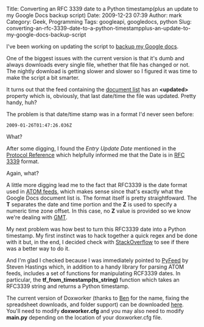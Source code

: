 Title: Converting an RFC 3339 date to a Python timestamp(plus an update to my Google Docs backup script)
Date: 2009-12-23 07:39
Author: mark
Category: Geek, Programming
Tags: googleapi, googledocs, python
Slug: converting-an-rfc-3339-date-to-a-python-timestampplus-an-update-to-my-google-docs-backup-script

I've been working on updating the script to [backup my Google docs][].

One of the biggest issues with the current version is that it's dumb and
always downloads every single file, whether that file has changed or
not. The nightly download is getting slower and slower so I figured it
was time to make the script a bit smarter.

It turns out that the feed containing the [document list][] has an
**<updated\>** property which is, obviously, that last date/time the
file was updated. Pretty handy, huh?

The problem is that date/time stamp was in a format I'd never seen
before:


~~~~ {.python name="code"}
2009-01-26T01:47:26.036Z
~~~~



What?

After some digging, I found the *Entry Update Date* mentioned in the
[Protocol Reference][] which helpfully informed me that the Date is in
[RFC 3339][] format.

Again, what?

A little more digging lead me to the fact that RFC3339 is the date
format used in [ATOM feeds][], which makes sense since that's exactly
what the Google Docs document list is. The format itself is pretty
straightfoward. The **T** separates the date and time portion and the
**Z** is used to specify a numeric time zone offset. In this case, no
**Z** value is provided so we know we're dealing with [GMT][].

My next problem was how best to turn this RFC3339 date into a Python
timestamp. My first instinct was to hack together a quick regex and be
done with it but, in the end, I decided check with [StackOverflow][] to
see if there was a better way to do it.

And I'm glad I checked because I was immediately pointed to [PyFeed][]
by Steven Hastings which, in addition to a handy library for parsing
ATOM feeds, includes a set of functions for manipulating RCF3339 dates.
In particular, the **tf\_from\_timestamp(ts\_string)** function which
takes an RFC3339 string and returns a Python timestamp.

The current version of Doxworker (thanks to [Ben][] for the name, fixing
the spreadsheet downloads, and folder support) can be downloaded
[here][]. You'll need to modify **doxworker.cfg** and you may also need
to modify **main.py** depending on the location of your doxworker.cfg
file.

  [backup my Google docs]: https://mark.biek.org/blog/2009/03/backing-up-your-google-docs/
  [document list]: https://code.google.com/apis/documents/docs/2.0/developers_guide_protocol.html#ListDocs
  [Protocol Reference]: https://code.google.com/apis/gdata/docs/2.0/reference.html
  [RFC 3339]: https://www.ietf.org/rfc/rfc3339.txt
  [ATOM feeds]: https://www.atomenabled.org/developers/syndication/atom-format-spec.php#date.constructs
  [GMT]: https://wwp.greenwichmeantime.com/
  [StackOverflow]: https://stackoverflow.com/questions/1941927/convert-an-rfc-3339-time-to-a-standard-python-timestamp
  [PyFeed]: https://home.blarg.net/~steveha/pyfeed.html
  [Ben]: https://thelocust.org
  [here]: mark.biek.org/blog/static/doxworker.tar.gz
